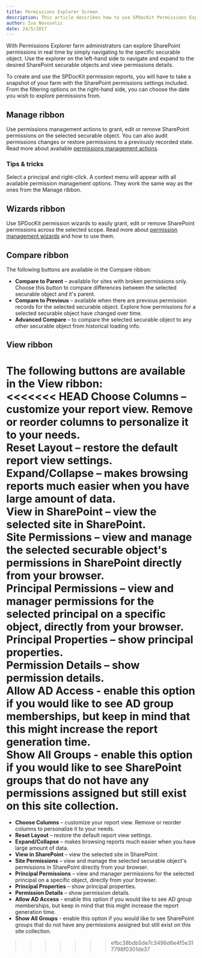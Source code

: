 ```yaml
---
title: Permissions Explorer Screen
description: This article describes how to use SPDocKit Permissions Explorer to explore SharePoint permissions.
author: Iva Novoselic
date: 24/5/2017
---
```

With Permissions Explorer farm administrators can explore SharePoint permissions in real time by simply navigating to the specific securable object. Use the explorer on the left-hand side to navigate and expand to the desired SharePoint securable objects and view permissions details.

To create and use the SPDocKit permission reports, you will have to take a snapshot of your farm with the SharePoint permissions settings included. From the filtering options on the right-hand side, you can choose the date you wish to explore permissions from.

## Manage ribbon
Use permissions management actions to grant, edit or remove SharePoint permissions on the selected securable object. You can also audit permissions changes or restore permissions to a previously recorded state. Read more about available [permissions management actions](#internal/permission-management/manage-permission-ribbon-actions).

### Tips & tricks
Select a principal and right-click. A context menu will appear with all available permission management options. They work the same way as the ones from the Manage ribbon.

## Wizards ribbon
Use SPDocKit permission wizards to easily grant, edit or remove SharePoint permissions across the selected scope. Read more about [permission management wizards](#internal/permission-management/manage-permissions-wizard) and how to use them.

## Compare ribbon
The following buttons are available in the Compare ribbon:

* __Compare to Parent__ – available for sites with broken permissions only. Choose this button to compare differences between the selected securable object and it's parent.    
* __Compare to Previous__ – available when there are previous permission records for the selected securable object. Explore how permissions for a selected securable object have changed over time.  
* __Advanced Compare__ – to compare the selected securable object to any other securable object from historical loading info.

## View ribbon
The following buttons are available in the View ribbon:  
<<<<<<< HEAD
__Choose Columns__ – customize your report view. Remove or reorder columns to personalize it to your needs.  
__Reset Layout__ – restore the default report view settings.  
__Expand/Collapse__ – makes browsing reports much easier when you have large amount of data.  
__View in SharePoint__ – view the selected site in SharePoint.  
__Site Permissions__ – view and manage the selected securable object's permissions in SharePoint directly from your browser.  
__Principal Permissions__ – view and manager permissions for the selected principal on a specific object, directly from your browser.  
__Principal Properties__ – show principal properties.  
__Permission Details__ – show permission details.  
__Allow AD Access__ - enable this option if you would like to see AD group memberships, but keep in mind that this might increase the report generation time.  
__Show All Groups__ - enable this option if you would like to see SharePoint groups that do not have any permissions assigned but still exist on this site collection.
=======
* __Choose Columns__ – customize your report view. Remove or reorder columns to personalize it to your needs.  
* __Reset Layout__ – restore the default report view settings.  
* __Expand/Collapse__ – makes browsing reports much easier when you have large amount of data.  
* __View in SharePoint__ – view the selected site in SharePoint.  
* __Site Permissions__ – view and manage the selected securable object's permissions in SharePoint directly from your browser.  
* __Principal Permissions__ – view and manager permissions for the selected principal on a specific object, directly from your browser.  
* __Principal Properties__ – show principal properties.  
* __Permission Details__ – show permission details.  
* __Allow AD Access__ - enable this option if you would like to see AD group memberships, but keep in mind that this might increase the report generation time.  
* __Show All Groups__ - enable this option if you would like to see SharePoint groups that do not have any permissions assigned but still exist on this site collection.
>>>>>>> efbc38bdb5de7c3496d6e4f5e317798f0301de37

